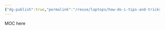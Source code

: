 ```yaml
---
{"dg-publish":true,"permalink":"/reuse/laptops/how-do-i-tips-and-tricks/tips/tips/","pinned":true}
---
```




MOC here